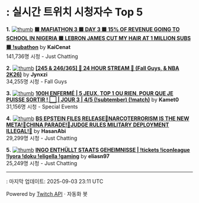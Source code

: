 # : 실시간 트위치 시청자수 Top 5

**1.** [![thumb](https://static-cdn.jtvnw.net/previews-ttv/live_user_kaicenat-320x180.jpg)](https://twitch.tv/KaiCenat)
**[🟦 MAFIATHON 3 🟦 DAY 3 🟦 15% OF REVENUE GOING TO SCHOOL IN NIGERIA 🟦 LEBRON JAMES CUT MY HAIR AT 1 MILLION SUBS 🟦 !subathon](https://twitch.tv/KaiCenat)** by **KaiCenat**<br>141,736명 시청  - Just Chatting

**2.** [![thumb](https://static-cdn.jtvnw.net/previews-ttv/live_user_jynxzi-320x180.jpg)](https://twitch.tv/Jynxzi)
**[[245 & 246/365] 🚨 24 HOUR STREAM 🚨 (Fall Guys, & NBA 2K26)](https://twitch.tv/Jynxzi)** by **Jynxzi**<br>34,255명 시청  - Fall Guys

**3.** [![thumb](https://static-cdn.jtvnw.net/previews-ttv/live_user_kamet0-320x180.jpg)](https://twitch.tv/Kamet0)
**[100H ENFERMÉ | 5 JEUX, TOP 1 OU RIEN, POUR QUE JE PUISSE SORTIR ! ⬜️ | JOUR 3 | 4/5 (!subtember) (!match)](https://twitch.tv/Kamet0)** by **Kamet0**<br>31,156명 시청  - Special Events

**4.** [![thumb](https://static-cdn.jtvnw.net/previews-ttv/live_user_hasanabi-320x180.jpg)](https://twitch.tv/HasanAbi)
**[BS EPSTEIN FILES RELEASE🌊NARCOTERRORISM IS THE NEW META!🌊CHINA PARADE!🌊JUDGE RULES MILITARY DEPLOYMENT ILLEGAL!🌊](https://twitch.tv/HasanAbi)** by **HasanAbi**<br>29,299명 시청  - Just Chatting

**5.** [![thumb](https://static-cdn.jtvnw.net/previews-ttv/live_user_eliasn97-320x180.jpg)](https://twitch.tv/eliasn97)
**[INGO ENTHÜLLT STAATS GEHEIMNISSE | !tickets !iconleague !lyora !doku !eligella !gaming](https://twitch.tv/eliasn97)** by **eliasn97**<br>25,249명 시청  - Just Chatting


---
: 마지막 업데이트: 2025-09-03 23:11 UTC

Powered by [Twitch API](https://dev.twitch.tv/docs/api/reference) · 자동화 봇